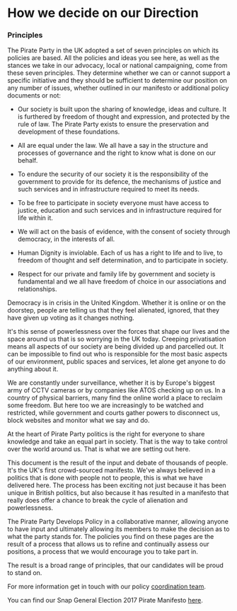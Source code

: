 How we decide on our Direction
==============================


### Principles
The Pirate Party in the UK adopted a set of seven principles on which 
its policies are based. All the policies and ideas you see here, as 
well as the stances we take in our advocacy, local or national 
campaigning, come from these seven principles. They determine whether 
we can or cannot support a specific initiative and they should be 
sufficient to determine our position on any number of issues, whether 
outlined in our manifesto or additional policy documents or not:

* Our society is built upon the sharing of knowledge, ideas and culture.
It is furthered by freedom of thought and expression, and protected by 
the rule of law. The Pirate Party exists to ensure the preservation and 
development of these foundations.

* All are equal under the law. We all have a say in the structure and 
processes of governance and the right to know what is done on our 
behalf.

* To endure the security of our society it is the responsibility of the 
government to provide for its defence, the mechanisms of justice and 
such services and in infrastructure required to meet its needs.

* To be free to participate in society everyone must have access to 
justice, education and such services and in infrastructure required for 
life within it.

* We will act on the basis of evidence, with the consent of society 
through democracy, in the interests of all.

* Human Dignity is inviolable. Each of us has a right to life and to 
live, to freedom of thought and self determination, and to participate
in society.

* Respect for our private and family life by government and society is 
fundamental and we all have freedom of choice in our associations and
relationships.

Democracy is in crisis in the United Kingdom. Whether it is online or on
the doorstep, people are telling us that they feel alienated, ignored, 
that they have given up voting as it changes nothing.

It's this sense of powerlessness over the forces that shape our lives 
and the space around us that is so worrying in the UK today. Creeping 
privatisation means all aspects of our society are being divided up and 
parcelled out. It can be impossible to find out who is responsible for 
the most basic aspects of our environment, public spaces and services, 
let alone get anyone to do anything about it.

We are constantly under surveillance, whether it is by Europe's biggest 
army of CCTV cameras or by companies like ATOS checking up on us. In a 
country of physical barriers, many find the online world a place to 
reclaim some freedom. But here too we are increasingly to be watched and 
restricted, while government and courts gather powers to disconnect us, 
block websites and monitor what we say and do.

At the heart of Pirate Party politics is the right for everyone to share 
knowledge and take an equal part in society. That is the way to take 
control over the world around us. That is what we are setting out here.

This document is the result of the input and debate of thousands of 
people. It's the UK's first crowd-sourced manifesto. We've always 
believed in a politics that is done with people not to people, this is 
what we have delivered here. The process has been exciting not just 
because it has been unique in British politics, but also because it has 
resulted in a manifesto that really does offer a chance to break the 
cycle of alienation and powerlessness.

The Pirate Party Develops Policy in a collaborative manner, allowing 
anyone to have input and ultimately allowing its members to make the 
decision as to what the party stands for. The policies you find on 
these pages are the result of a process that allows us to refine and 
continually assess our positions, a process that we would encourage you 
to take part in.

The result is a broad range of principles, that our candidates will be 
proud to stand on.

For more information get in touch with our policy 
[coordination team](policy@pirateparty.org.uk).

You can find our Snap General Election 2017 Pirate Manifesto 
[here](https://pirateparty.org.uk/sites/default/files/library/NationalManifesto.pdf).


